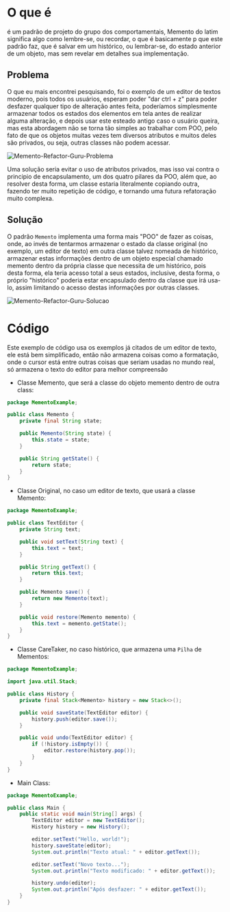 # O que é

é um padrão de projeto do grupo dos comportamentais, Memento do latim significa algo como lembre-se, ou recordar, o que é basicamente p que este padrão faz, que é salvar em um histórico, ou lembrar-se, do estado anterior de um objeto, mas sem revelar em detalhes sua implementação.

## Problema

O que eu mais encontrei pesquisando, foi o exemplo de um editor de textos moderno, pois todos os usuários, esperam poder "dar ctrl + z" para poder desfazer qualquer tipo de alteração antes feita, poderíamos simplesmente armazenar todos os estados dos elementos em tela antes de realizar alguma alteração, e depois usar este esteado antigo caso o usuário queira, mas esta abordagem não se torna tão simples ao trabalhar com POO, pelo fato de que os objetos muitas vezes tem diversos atributos e muitos deles são privados, ou seja, outras classes não podem acessar.

![Memento-Refactor-Guru-Problema](https://refactoring.guru/images/patterns/diagrams/memento/problem1-pt-br.png)

Uma solução seria evitar o uso de atributos privados, mas isso vai contra o principio de encapsulamento, um dos quatro pilares da POO, além que, ao resolver desta forma, um classe estaria literalmente copiando outra, fazendo ter muito repetição de código, e tornando uma futura refatoração muito complexa.

## Solução

O padrão `Memento` implementa uma forma mais "POO" de fazer as coisas, onde, ao invés de tentarmos armazenar o estado da classe original (no exemplo, um editor de texto) em outra classe talvez nomeada de histórico, armazenar estas informações dentro de um objeto especial chamado memento dentro da própria classe que necessita de um histórico, pois desta forma, ela teria acesso total a seus estados, inclusive, desta forma, o próprio "histórico" poderia estar encapsulado dentro da classe que irá usa-lo, assim limitando o acesso destas informações por outras classes.

![Memento-Refactor-Guru-Solucao](https://refactoring.guru/images/patterns/diagrams/memento/solution-pt-br.png)

# Código

Este exemplo de código usa os exemplos já citados de um editor de texto, ele está bem simplificado, então não armazena coisas como a formatação, onde o cursor está entre outras coisas que seriam usadas no mundo real, só armazena o texto do editor para melhor compreensão

- Classe Memento, que será a classe do objeto memento dentro de outra class:

```java
package MementoExample;

public class Memento {
	private final String state;

    public Memento(String state) {
        this.state = state;
    }

    public String getState() {
        return state;
    }
}
```

- Classe Original, no caso um editor de texto, que usará a classe Memento:

```java
package MementoExample;

public class TextEditor {
    private String text;

    public void setText(String text) {
        this.text = text;
    }

    public String getText() {
        return this.text;
    }

    public Memento save() {
        return new Memento(text);
    }

    public void restore(Memento memento) {
        this.text = memento.getState();
    }
}
```

- Classe CareTaker, no caso histórico, que armazena uma `Pilha` de Mementos:

```java
package MementoExample;

import java.util.Stack;

public class History {
    private final Stack<Memento> history = new Stack<>();

    public void saveState(TextEditor editor) {
        history.push(editor.save());
    }

    public void undo(TextEditor editor) {
        if (!history.isEmpty()) {
            editor.restore(history.pop());
        }
    }
}
```

- Main Class:

```java
package MementoExample;

public class Main {
    public static void main(String[] args) {
        TextEditor editor = new TextEditor();
        History history = new History();

        editor.setText("Hello, world!");
        history.saveState(editor);
        System.out.println("Texto atual: " + editor.getText());

        editor.setText("Novo texto...");
        System.out.println("Texto modificado: " + editor.getText());

        history.undo(editor);
        System.out.println("Após desfazer: " + editor.getText());
    }
}
```